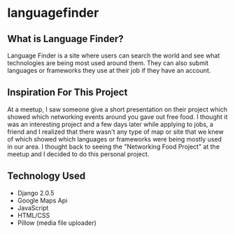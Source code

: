 # **languagefinder**
## What is Language Finder?
Language Finder is a site where users can search the world and see what technologies are being most used around them. They can also submit languages or frameworks they use at their job if they have an account.

## Inspiration For This Project
At a meetup, I saw someone give a short presentation on their project which showed which networking events around you gave out free food. I thought it was an interesting project and a few days later while applying to jobs, a friend and I realized that there wasn't any type of map or site that we knew of which showed which languages or frameworks were being mostly used in our area. I thought back to seeing the "Networking Food Project" at the meetup and I decided to do this personal project.

## Technology Used
* Django 2.0.5
* Google Maps Api
* JavaScript
* HTML/CSS
* Pillow (media file uploader)



